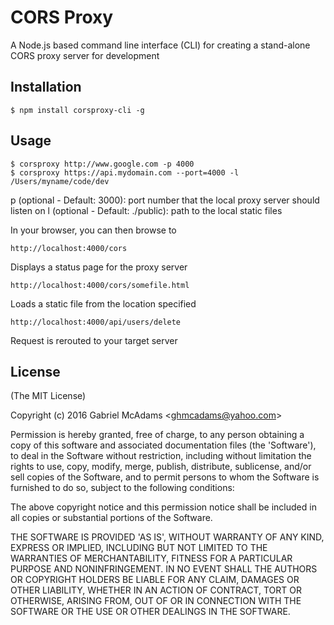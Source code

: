 CORS Proxy
===========

A Node.js based command line interface (CLI) for creating a stand-alone CORS proxy server for development

## Installation

    $ npm install corsproxy-cli -g


## Usage

    $ corsproxy http://www.google.com -p 4000
    $ corsproxy https://api.mydomain.com --port=4000 -l /Users/myname/code/dev

p (optional - Default: 3000): port number that the local proxy server should listen on
l (optional - Default: ./public): path to the local static files

In your browser, you can then browse to

    http://localhost:4000/cors
	
Displays a status page for the proxy server

    http://localhost:4000/cors/somefile.html
	
Loads a static file from the location specified

    http://localhost:4000/api/users/delete
	
Request is rerouted to your target server



## License

(The MIT License)

Copyright (c) 2016 Gabriel McAdams &lt;ghmcadams@yahoo.com&gt;

Permission is hereby granted, free of charge, to any person obtaining
a copy of this software and associated documentation files (the
'Software'), to deal in the Software without restriction, including
without limitation the rights to use, copy, modify, merge, publish,
distribute, sublicense, and/or sell copies of the Software, and to
permit persons to whom the Software is furnished to do so, subject to
the following conditions:

The above copyright notice and this permission notice shall be
included in all copies or substantial portions of the Software.

THE SOFTWARE IS PROVIDED 'AS IS', WITHOUT WARRANTY OF ANY KIND,
EXPRESS OR IMPLIED, INCLUDING BUT NOT LIMITED TO THE WARRANTIES OF
MERCHANTABILITY, FITNESS FOR A PARTICULAR PURPOSE AND NONINFRINGEMENT.
IN NO EVENT SHALL THE AUTHORS OR COPYRIGHT HOLDERS BE LIABLE FOR ANY
CLAIM, DAMAGES OR OTHER LIABILITY, WHETHER IN AN ACTION OF CONTRACT,
TORT OR OTHERWISE, ARISING FROM, OUT OF OR IN CONNECTION WITH THE
SOFTWARE OR THE USE OR OTHER DEALINGS IN THE SOFTWARE.

